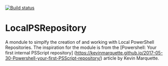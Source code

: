 [![Build status](https://ci.appveyor.com/api/projects/status/ika23w7kvftx2pbl/branch/master?svg=true)](https://ci.appveyor.com/project/russellds/localpsrepository/branch/master)

# LocalPSRepository

 A mondule to simplfy the creation of and working with Local PowerShell Repositories. The inspiration for the module is from the [Powershell: Your first internal PSScript repository] (https://kevinmarquette.github.io/2017-05-30-Powershell-your-first-PSScript-repository/)
 article by Kevin Marquette.
 